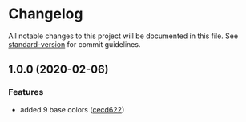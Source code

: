 # Changelog

All notable changes to this project will be documented in this file. See [standard-version](https://github.com/conventional-changelog/standard-version) for commit guidelines.

## 1.0.0 (2020-02-06)

### Features

- added 9 base colors ([cecd622](https://github.com/danielkov/discolor/commit/cecd622a0af2096af295ec003c1911fd6ac7611e))
